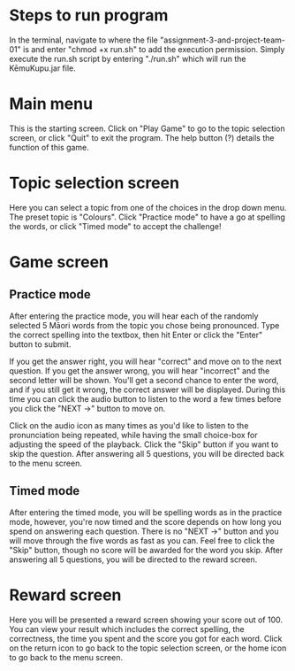 # Steps to run program
In the terminal, navigate to where the file "assignment-3-and-project-team-01" is and enter "chmod +x run.sh" to add the execution permission.
Simply execute the run.sh script by entering "./run.sh" which will run the KēmuKupu.jar file.

# Main menu
This is the starting screen. Click on "Play Game" to go to the topic selection screen, or click "Quit" to exit the program. The help button (?) details the function of this game.

# Topic selection screen
Here you can select a topic from one of the choices in the drop down menu. The preset topic is "Colours".
Click "Practice mode" to have a go at spelling the words, or click "Timed mode" to accept the challenge!

# Game screen
## Practice mode
After entering the practice mode, you will hear each of the randomly selected 5 Māori words from the topic you chose being pronounced. Type the correct spelling into the textbox, then hit Enter or click the "Enter" button to submit.

If you get the answer right, you will hear "correct" and move on to the next question. If you get the answer wrong, you will hear "incorrect" and the second letter will be shown. You'll get a second chance to enter the word, and if you still get it wrong, the correct answer will be displayed. During this time you can click the audio button to listen to the word a few times before you click the "NEXT ->" button to move on.

Click on the audio icon as many times as you'd like to listen to the pronunciation being repeated, while having the small choice-box for adjusting the speed of the playback. Click the "Skip" button if you want to skip the question. After answering all 5 questions, you will be directed back to the menu screen.

## Timed mode
After entering the timed mode, you will be spelling words as in the practice mode, however, you're now timed and the score depends on how long you spend on answering each question. There is no "NEXT ->" button and you will move through the five words as fast as you can. Feel free to click the "Skip" button, though no score will be awarded for the word you skip. After answering all 5 questions, you will be directed to the reward screen.

# Reward screen
Here you will be presented a reward screen showing your score out of 100. You can view your result which includes the correct spelling, the correctness, the time you spent and the score you got for each word. Click on the return icon to go back to the topic selection screen, or the home icon to go back to the menu screen.
